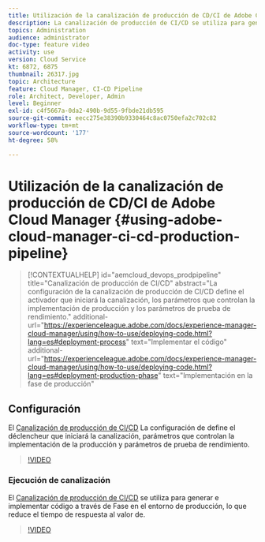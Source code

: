 ```yaml
---
title: Utilización de la canalización de producción de CD/CI de Adobe Cloud Manager
description: La canalización de producción de CI/CD se utiliza para generar e implementar código a través de Fase en el entorno de producción, lo que reduce el tiempo de respuesta al valor. La configuración de la canalización de producción de CI/CD define el activador que iniciará la canalización, los parámetros que controlan la implementación de producción y los parámetros de prueba de rendimiento.
topics: Administration
audience: administrator
doc-type: feature video
activity: use
version: Cloud Service
kt: 6872, 6875
thumbnail: 26317.jpg
topic: Architecture
feature: Cloud Manager, CI-CD Pipeline
role: Architect, Developer, Admin
level: Beginner
exl-id: c4f5667a-0da2-490b-9d55-9fbde21db595
source-git-commit: eecc275e38390b9330464c8ac0750efa2c702c82
workflow-type: tm+mt
source-wordcount: '177'
ht-degree: 58%

---
```


# Utilización de la canalización de producción de CD/CI de Adobe Cloud Manager {#using-adobe-cloud-manager-ci-cd-production-pipeline}

>[!CONTEXTUALHELP]
>id="aemcloud_devops_prodpipeline"
>title="Canalización de producción de CI/CD"
>abstract="La configuración de la canalización de producción de CI/CD define el activador que iniciará la canalización, los parámetros que controlan la implementación de producción y los parámetros de prueba de rendimiento."
>additional-url="https://experienceleague.adobe.com/docs/experience-manager-cloud-manager/using/how-to-use/deploying-code.html?lang=es#deployment-process" text="Implementar el código"
>additional-url="https://experienceleague.adobe.com/docs/experience-manager-cloud-manager/using/how-to-use/deploying-code.html?lang=es#deployment-production-phase" text="Implementación en la fase de producción"

## Configuración

El [Canalización de producción de CI/CD](https://experienceleague.adobe.com/docs/experience-manager-cloud-manager/using/how-to-use/configuring-pipeline.html) La configuración de define el déclencheur que iniciará la canalización, parámetros que controlan la implementación de la producción y parámetros de prueba de rendimiento.

>[!VIDEO](https://video.tv.adobe.com/v/26314?quality=12&learn=on)

### Ejecución de canalización

El [Canalización de producción de CI/CD](https://experienceleague.adobe.com/docs/experience-manager-cloud-manager/using/how-to-use/deploying-code.html?lang=es) se utiliza para generar e implementar código a través de Fase en el entorno de producción, lo que reduce el tiempo de respuesta al valor de.

>[!VIDEO](https://video.tv.adobe.com/v/26317?quality=12&learn=on)
